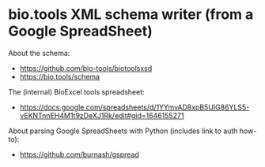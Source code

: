 # bio.tools XML schema writer (from a Google SpreadSheet)

About the schema:  

- https://github.com/bio-tools/biotoolsxsd  
- https://bio.tools/schema  

The (internal) BioExcel tools spreadsheet:  

- https://docs.google.com/spreadsheets/d/1YYmvAD8xpB5UIG86YLS5-vEKNTnnEH4M1t9zDeXJ1Rk/edit#gid=1646155271

About parsing Google SpreadSheets with Python (includes link to auth how-to):  

- https://github.com/burnash/gspread  

